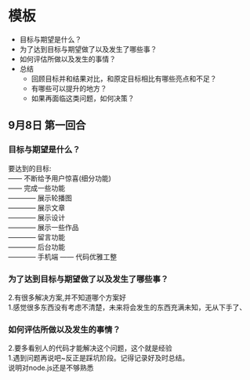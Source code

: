 # 模板
 * 目标与期望是什么？
 * 为了达到目标与期望做了以及发生了哪些事？
 * 如何评估所做以及发生的事情？
 * 总结
	 * 回顾目标并和结果对比，和原定目标相比有哪些亮点和不足？
	 * 有哪些可以提升的地方？
	 * 如果再面临这类问题，如何决策？

## 9月8日 第一回合

### 目标与期望是什么？

要达到的目标:  
—— 不断给予用户惊喜(细分功能)  
—— 完成一些功能  
———— 展示轮播图  
———— 展示文章  
———— 展示设计  
———— 展示一些作品  
———— 留言功能  
———— 后台功能  
———— 手机端
—— 代码优雅工整

### 为了达到目标与期望做了以及发生了哪些事？

2.有很多解决方案,并不知道哪个方案好  
1.感觉很多东西没有考虑不清楚，未来将会发生的东西充满未知，无从下手了、  

### 如何评估所做以及发生的事情？

2.要多看别人的代码才能解决这个问题，这个就是经验  
1.遇到问题再说吧~反正是踩坑阶段。记得记录好及时总结。  
说明对node.js还是不够熟悉  


